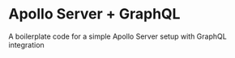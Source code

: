 # Apollo Server + GraphQL
 A boilerplate code for a simple Apollo Server setup with GraphQL integration
